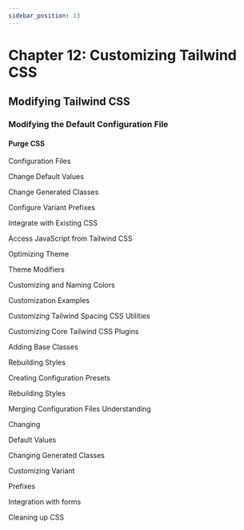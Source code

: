 ```yaml
---
sidebar_position: 13
---
```


# Chapter 12: Customizing Tailwind CSS

## Modifying Tailwind CSS

### Modifying the Default Configuration File

#### Purge CSS

Configuration Files

Change Default Values

Change Generated Classes

Configure Variant Prefixes

Integrate with Existing CSS

Access JavaScript from Tailwind CSS

Optimizing Theme

Theme Modifiers

Customizing and Naming Colors

Customization Examples

Customizing Tailwind Spacing CSS Utilities

Customizing Core Tailwind CSS Plugins

Adding Base Classes

Rebuilding Styles

Creating Configuration Presets

Rebuilding Styles

Merging Configuration Files Understanding

Changing

Default Values

​​Changing Generated Classes

Customizing Variant

Prefixes

Integration with forms

Cleaning up CSS
